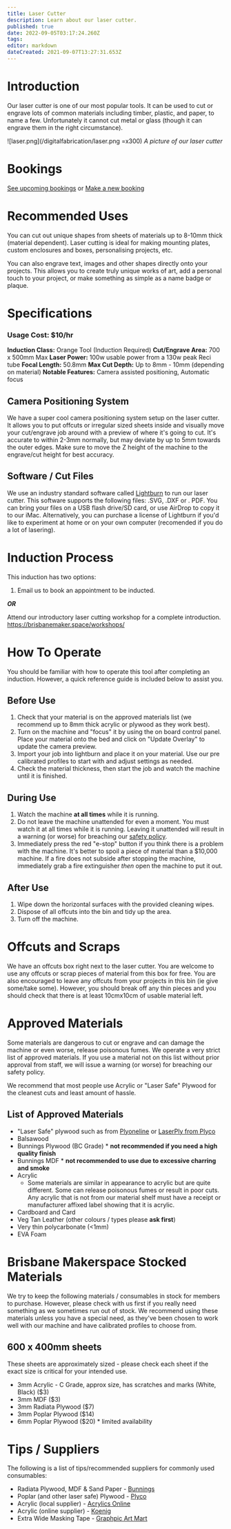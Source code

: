 ```yaml
---
title: Laser Cutter
description: Learn about our laser cutter.
published: true
date: 2022-09-05T03:17:24.260Z
tags: 
editor: markdown
dateCreated: 2021-09-07T13:27:31.653Z
---
```


# Introduction
Our laser cutter is one of our most popular tools. It can be used to cut or engrave lots of common materials including timber, plastic, and paper, to name a few. Unfortunately it cannot cut metal or glass (though it can engrave them in the right circumstance).

![laser.png](/digitalfabrication/laser.png =x300)
*A picture of our laser cutter*

# Bookings
[See upcoming bookings](https://s.bms.wiki/laser-booking-calendar)
or
[Make a new booking](https://s.bms.wiki/laser-book-time)

# Recommended Uses
You can cut out unique shapes from sheets of materials up to 8-10mm thick (material dependent). Laser cutting is ideal for making mounting plates, custom enclosures and boxes, personalising projects, etc.

You can also engrave text, images and other shapes directly onto your projects. This allows you to create truly unique works of art, add a personal touch to your project, or make something as simple as a name badge or plaque.

# Specifications
### Usage Cost: $10/hr

**Induction Class:** Orange Tool (Induction Required)
**Cut/Engrave Area:** 700 x 500mm Max
**Laser Power:** 100w usable power from a 130w peak Reci tube
**Focal Length:** 50.8mm
**Max Cut Depth:** Up to 8mm - 10mm (depending on material)
**Notable Features:** Camera assisted positioning, Automatic focus

## Camera Positioning System
We have a super cool camera positioning system setup on the laser cutter. It allows you to put offcuts or irregular sized sheets inside and visually move your cut/engrave job around with a preview of where it's going to cut. It's accurate to within 2-3mm normally, but may deviate by up to 5mm towards the outer edges. Make sure to move the Z height of the machine to the engrave/cut height for best accuracy.

## Software / Cut Files
We use an industry standard software called [Lightburn](https://lightburnsoftware.com) to run our laser cutter. This software supports the following files: .SVG, .DXF or . PDF. You can bring your files on a USB flash drive/SD card, or use AirDrop to copy it to our iMac. Alternatively, you can purchase a license of Lightburn if you'd like to experiment at home or on your own computer (recomended if you do a lot of lasering).

# Induction Process
This induction has two options:

1. Email us to book an appointment to be inducted.

***OR***

Attend our introductory laser cutting workshop for a complete introduction. https://brisbanemaker.space/workshops/

# How To Operate
You should be familiar with how to operate this tool after completing an induction. However, a quick reference guide is included below to assist you.

## Before Use
1. Check that your material is on the approved materials list (we recommend up to 8mm thick acrylic or plywood as they work best).
2. Turn on the machine and "focus" it by using the on board control panel. Place your material onto the bed and click on "Update Overlay" to update the camera preview.
3. Import your job into lightburn and place it on your material. Use our pre calibrated profiles to start with and adjust settings as needed.
4. Check the material thickness, then start the job and watch the machine until it is finished.

## During Use
1. Watch the machine **at all times** while it is running.
2. Do not leave the machine unattended for even a moment. You must watch it at all times while it is running. Leaving it unattended will result in a warning (or worse) for breaching our [safety policy](/policies/safety).
3. Immediately press the red "e-stop" button if you think there is a problem with the machine. It's better to spoil a piece of material than a $10,000 machine. If a fire does not subside after stopping the machine, immediately grab a fire extinguisher *then* open the machine to put it out.

## After Use
1. Wipe down the horizontal surfaces with the provided cleaning wipes.
2. Dispose of all offcuts into the bin and tidy up the area.
3. Turn off the machine.

# Offcuts and Scraps
We have an offcuts box right next to the laser cutter. You are welcome to use any offcuts or scrap pieces of material from this box for free. You are also encouraged to leave any offcuts from your projects in this bin (ie give some/take some). However, you should break off any thin pieces and you should check that there is at least 10cmx10cm of usable material left.

# Approved Materials
Some materials are dangerous to cut or engrave and can damage the machine or even worse, release poisonous fumes. We operate a very strict list of approved materials. If you use a material not on this list without prior approval from staff, we will issue a warning (or worse) for breaching our safety policy.

We recommend that most people use Acrylic or "Laser Safe" Plywood for the cleanest cuts and least amount of hassle.

## List of Approved Materials
* "Laser Safe" plywood such as from [Plyoneline](http://plyonline.com.au) or [LaserPly from Plyco](https://plyco.com.au/collections/laserply)
* Balsawood
* Bunnings Plywood (BC Grade) * **not recommended if you need a high quality finish**
* Bunnings MDF * **not recommended to use due to excessive charring and smoke**
* Acrylic
	* Some materials are similar in appearance to acrylic but are quite different. Some can release poisonous fumes or result in poor cuts. Any acrylic that is not from our material shelf must have a receipt or manufacturer affixed label showing that it is acrylic.
* Cardboard and Card
* Veg Tan Leather (other colours / types please **ask first**)
* Very thin polycarbonate (<1mm)
* EVA Foam

# Brisbane Makerspace Stocked Materials
We try to keep the following materials / consumables in stock for members to purchase. However, please check with us first if you really need something as we sometimes run out of stock. We recommend using these materials unless you have a special need, as they've been chosen to work well with our machine and have calibrated profiles to choose from.

## 600 x 400mm sheets
These sheets are approximately sized - please check each sheet if the exact size is critical for your intended use.
* 3mm Acrylic - C Grade, approx size, has scratches and marks (White, Black) ($3)
* 3mm MDF ($3)
* 3mm Radiata Plywood ($7)
* 3mm Poplar Plywood ($14)
* 6mm Poplar Plywood ($20) * limited availability

# Tips / Suppliers
The following is a list of tips/recommended suppliers for commonly used consumables:
* Radiata Plywood, MDF & Sand Paper - [Bunnings](http://bunnings.com.au)
* Poplar (and other laser safe) Plywood - [Plyco](https://plyco.com.au)
* Acrylic (local supplier) - [Acrylics Online](https://acrylicsonline.com.au)
* Acrylic (online supplier) - [Koenig](https://koenigmachinery.com.au/collections/all)
* Extra Wide Masking Tape - [Graphpic Art Mart](https://www.gamart.com.au/Products/Item/tapear)
